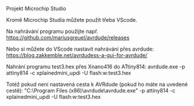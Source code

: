 Projekt Microchip Studio

Kromě Microchip Studia můžete použít třeba VScode.

Na nahrávání programu použijte např. https://github.com/mariusgreuel/avrdude/releases 

Nebo si můžete do VScode nastavit nahrávání přes avrdude:
    https://blog.zakkemble.net/avrdudess-a-gui-for-avrdude/


Nahrání programu test3.hex přes Xnano416 do ATtiny814:
avrdude.exe -p attiny814 -c xplainedmini_updi -U flash:w:test3.hex

Totéž pokud není nastavená cesta k AVRdude (pokud ho máte na uvedené cestě):
"C:\Program Files (x86)\avrdude\avrdude.exe" -p attiny814 -c xplainedmini_updi -U flash:w:test3.hex
